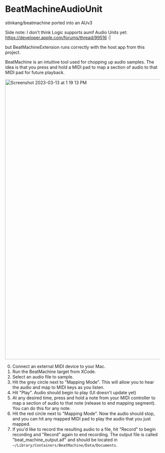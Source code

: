 # BeatMachineAudioUnit
stinkang/beatmachine ported into an AUv3

Side note: I don't think Logic supports aumf Audio Units yet: https://developer.apple.com/forums/thread/99516 :|

but BeatMachineExtension runs correctly with the host app from this project.

BeatMachine is an intuitive tool used for chopping up audio samples. The idea is that you press and hold a MIDI pad to map a section of audio to that MIDI pad for future playback.

<img width="908" alt="Screenshot 2023-03-13 at 1 19 13 PM" src="https://user-images.githubusercontent.com/28878318/224823043-7ea450c7-1273-442d-b964-7ac35aa7ac08.png">

0. Connect an external MIDI device to your Mac.
1. Run the BeatMachine target from XCode.
2. Select an audio file to sample.
3. Hit the grey circle next to "Mapping Mode". This will allow you to hear the audio and map to MIDI keys as you listen.
4. Hit "Play". Audio should begin to play (UI doesn't update yet)
5. At any desired time, press and hold a note from your MIDI controller to map a section of audio to that note (release to end mapping segment). You can do this for any note.
6. Hit the red circle next to "Mapping Mode". Now the audio should stop, and you can hit any mapped MIDI pad to play the audio that you just mapped.
7. If you'd like to record the resulting audio to a file, hit "Record" to begin recording and "Record" again to end recording. The output file is called "beat_machine_output.aif" and should be located in `~/Library/Containers/BeatMachine/Data/Documents`.
